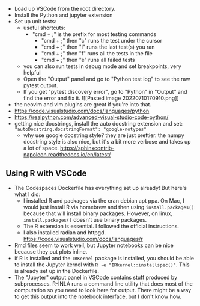 - Load up VSCode from the root directory. 
- Install the Python and jupyter extension
- Set up unit tests:
	- useful shortcuts: 
		- "cmd + ;" is the prefix for most testing commands
			- "cmd + ;" then "c" runs the test under the cursor
			- "cmd + ;" then "l" runs the last test(s) you ran
			- "cmd + ;" then "f" runs all the tests in the file
			- "cmd + ;" then "e" runs all failed tests
	- you can also run tests in debug mode and set breakpoints, very helpful
	- Open the "Output" panel and go to "Python test log" to see the raw pytest output.
	- If you get "pytest discovery error", go to "Python" in "Output" and find the error and fix it.
![[Pasted image 20220710170910.png]]
- the neovim and vim plugins are great if you're into that.
- https://code.visualstudio.com/docs/languages/python
- https://realpython.com/advanced-visual-studio-code-python/
- getting nice docstrings, install the auto docstring extension and set: `"autoDocstring.docstringFormat": "google-notypes"`
	- why use google docstring style? they are just prettier. the numpy docstring style is also nice, but it's a bit more verbose and takes up a lot of space. https://sphinxcontrib-napoleon.readthedocs.io/en/latest/

## Using R with VSCode

- The Codespaces Dockerfile has everything set up already! But here's what I did:
	- I installed R and packages via the cran debian apt ppa. On Mac, I would just install R via homebrew and then using `install.packages()` because that will install binary packages. However, on linux, `install.packages()` doesn't use binary packages.
	- The R extension is essential. I followed the official instructions.
	- I also installed radian and httpgd. https://code.visualstudio.com/docs/languages/r
- Rmd files seem to work well, but Jupyter notebooks can be nice because they put plots inline. 
- if R is installed and the `IRKernel` package is installed, you should be able to install the Jupyter kernel with `R -e "IRkernel::installspec()"`. This is already set up in the Dockerfile.
- The "Jupyter" output panel in VSCode contains stuff produced by subprocesses. R-INLA runs a command line utility that does most of the computation so you need to look here for output. There might be a way to get this output into the notebook interface, but I don't know how.